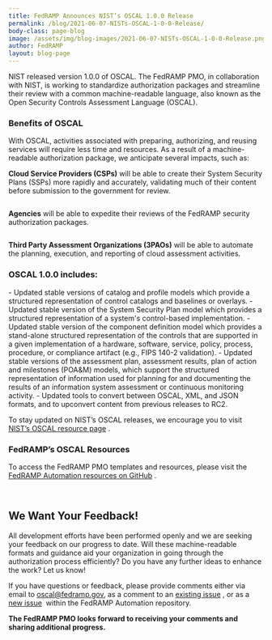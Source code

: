 ```yaml
---
title: FedRAMP Announces NIST’s OSCAL 1.0.0 Release
permalink: /blog/2021-06-07-NISTs-OSCAL-1-0-0-Release/
body-class: page-blog
image: /assets/img/blog-images/2021-06-07-NISTs-OSCAL-1-0-0-Release.png
author: FedRAMP
layout: blog-page
---
```

NIST released version 1.0.0 of OSCAL. The FedRAMP PMO, in collaboration with NIST, is working to standardize authorization packages and streamline their review with a common machine-readable language, also known as the Open Security Controls Assessment Language (OSCAL).

<H3>Benefits of OSCAL</h3>
With OSCAL, activities associated with preparing, authorizing, and reusing services will require less time and resources. As a result of a machine-readable authorization package, we anticipate several impacts, such as:




<section class="fedramp-page-container">
	<div class="grid-container">
		<div class="partners-container grid-row home-partners-title" style="margin-top: 0;">
			<div class="desktop:grid-col-4 padding-2">
				<div class="grid-row">
					<div class="tablet:grid-col-3 home-partners-icon-container">
						<img class="home-partners-icon" src="{{site.baseurl}}/assets/img/partners-cloud.svg" alt="">
					</div>
					<div class="tablet:grid-col-9 grid-col-fill tablet:padding-left-4">
						<div class="home-partners-text">
							<p class="margin-bottom-4"><strong>Cloud Service Providers (CSPs)</strong> will be able to create their System Security Plans (SSPs) more rapidly and accurately, validating much of their content before submission to the government for review.</p>
						</div>
					</div>
				</div>
			</div>
			<div class="desktop:grid-col-4 padding-2">
				<div class="grid-row">
					<div class="tablet:grid-col-3 home-partners-icon-container">
						<img class="home-partners-icon" src="{{site.baseurl}}/assets/img/partners-agencies.svg" alt="">
					</div>
					<div class="tablet:grid-col-9 grid-col-fill tablet:padding-left-4">
						<div class="home-partners-text">
							<p class="margin-bottom-4"><strong>Agencies</strong> will be able to expedite their reviews of the FedRAMP security authorization packages.</p>
						</div>
					</div>
				</div>
			</div>
			<div class="desktop:grid-col-4 padding-2">
				<div class="grid-row">
					<div class="tablet:grid-col-3 home-partners-icon-container">
						<img class="home-partners-icon" src="{{site.baseurl}}/assets/img/partners-assessors.svg" alt="">
					</div>
					<div class="tablet:grid-col-9 grid-col-fill tablet:padding-left-4">
						<div class="home-partners-text">
							<p class="margin-bottom-4"><strong>Third Party Assessment Organizations (3PAOs)</strong> will be able to automate the planning, execution, and reporting of cloud assessment activities.</p>
						</div>
					</div>
				</div>
			</div>
		</div>
	</div>	
</section>




<H3>OSCAL 1.0.0 includes:</h3>
- Updated stable versions of catalog and profile models which provide a structured representation of control catalogs and baselines or overlays.
- Updated stable version of the System Security Plan model which provides a structured representation of a system's control-based implementation.
- Updated stable version of the component definition model which provides a stand-alone structured representation of the controls that are supported in a given implementation of a hardware, software, service, policy, process, procedure, or compliance artifact (e.g., FIPS 140-2 validation).
- Updated stable versions of the assessment plan, assessment results, plan of action and milestones (POA&M) models, which support the structured representation of information used for planning for and documenting the results of an information system assessment or continuous monitoring activity.
- Updated tools to convert between OSCAL, XML, and JSON formats, and to upconvert content from previous releases to RC2.

To stay updated on NIST’s OSCAL releases, we encourage you to visit <a href="https://github.com/usnistgov/OSCAL/releases" target="_blank">NIST’s OSCAL resource page</a>&nbsp;<i class="fas fa-external-link-alt fa-sm"></i>.



<H3>FedRAMP’s OSCAL Resources</h3> 
To access the FedRAMP PMO templates and resources, please visit the <a href="https://github.com/GSA/fedramp-automation" target="_blank">FedRAMP Automation resources on GitHub</a> <i class="fas fa-external-link-alt fa-sm"></i>.

<h2 style="padding-top:30px">We Want Your Feedback!</h2> 
All development efforts have been performed openly and we are seeking your feedback on our progress to date. Will these machine-readable formats and guidance aid your organization in going through the authorization process efficiently? Do you have any further ideas to enhance the work? Let us know!

If you have questions or feedback, please provide comments either via email to <a href="mailto:oscal@fedramp.gov">oscal@fedramp.gov</a>, as a comment to an 
<a href="https://github.com/GSA/fedramp-automation/issues" target="_blank">existing issue</a>&nbsp;<i class="fas fa-external-link-alt fa-sm"></i>, or as a <a href="https://github.com/GSA/fedramp-automation/issues" target="_blank">new issue</a>&nbsp;<i class="fas fa-external-link-alt fa-sm"></i> within the FedRAMP Automation repository.

<strong>The FedRAMP PMO looks forward to receiving your comments and sharing additional progress.</strong>

